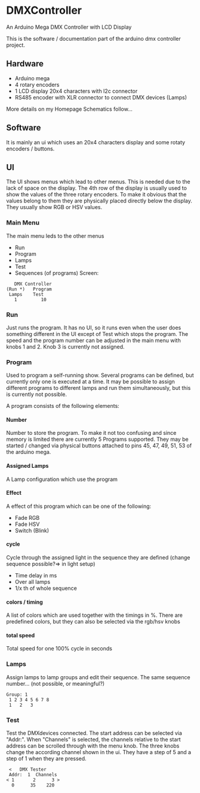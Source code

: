 # DMXController
An Arduino Mega DMX Controller with LCD Display

This is the software / documentation part of the arduino dmx controller project.

## Hardware
* Arduino mega
* 4 rotary encoders
* 1 LCD display 20x4 characters with I2c connector
* RS485 encoder with XLR connector to connect DMX devices (Lamps)

More details on my Homepage
Schematics follow...

## Software
It is mainly an ui which uses an 20x4 characters display and some rotaty encoders / buttons.

## UI
The UI shows menus which lead to other menus. This is needed due to the lack of space on the display.
The 4th row of the display is usually used to show the values of the three rotary encoders. To make it obvious that the values belong to them they are physically placed directly below the display. They usually show RGB or HSV values.


### Main Menu
The main menu leds to the other menus
* Run
* Program
* Lamps
* Test
* Sequences (of programs)
Screen:
```
   DMX Controller   
(Run *)   Program 
 Lamps    Test
   1         10
```

### Run
Just runs the program. It has no UI, so it runs even when the user does something different in the UI except of Test which stops the program. The speed and the program number can be adjusted in the main menu with knobs 1 and 2. Knob 3 is currently not assigned.

### Program
Used to program a self-running show. Several programs can be defined, but currently only one is executed at a time. It may be possible to assign different programs to different lamps and run them simultaneously, but this is currently not possible.

A program consists of the following elements:

#### Number
Number to store the program. To make it not too confusing and since memory is limited there are currently 5 Programs supported. They may be started / changed via physical buttons attached to pins 45, 47, 49, 51, 53 of the arduino mega.

#### Assigned Lamps
A Lamp configuration which use the program

#### Effect
A effect of this program which can be one of the following:
* Fade RGB
* Fade HSV
* Switch (Blink)

#### cycle
Cycle through the assigned light in the sequence they are defined (change sequence possible?=> in light setup)
* Time delay in ms
* Over all lamps
* 1/x th of whole sequence


#### colors / timing
A list of colors which are used together with the timings in %. There are predefined colors, but they can also be selected via the rgb/hsv knobs

#### total speed
Total speed for one 100% cycle in seconds

### Lamps
Assign lamps to lamp groups and edit their sequence. The same sequence number... (not possible, or meaningful?)
```
Group: 1
 1 2 3 4 5 6 7 8
 1   2   3
```

### Test
Test the DMXdevices connected.
The start address can be selected via "Addr:". When "Channels" is selected, the channels relative to the start address can be scrolled through with the menu knob. The three knobs change the according channel shown in the ui. They have a step of 5 and a step of 1 when they are pressed.

```
 <   DMX Tester     
 Addr:  1  Channels                     
< 1       2      3 >
  0      35    220
```

